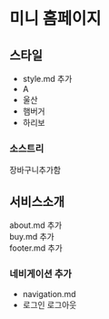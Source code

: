 # 미니 홈페이지

## 스타일
- style.md 추가
- A
- 울산
- 햄버거
- 하리보

### 소스트리

장바구니추가함

## 서비스소개
about.md 추가<br>
buy.md 추가<br>
footer.md 추가

### 네비게이션 추가
- navigation.md
- 로그인 로그아웃